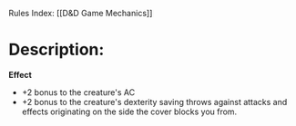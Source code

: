 Rules Index: [[D&D Game Mechanics]]
# Description:
**Effect**
-  +2 bonus to the creature's AC
-  +2 bonus to the creature's dexterity saving throws against attacks and effects originating on the side the cover blocks you from.